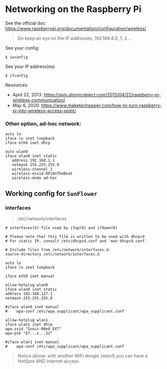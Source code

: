 # Networking on the Raspberry Pi
See the official doc: <https://www.raspberrypi.org/documentation/configuration/wireless/>

> Do keep an eye on the IP addresses, 192.168.4.0, 1, 2...

See your config:
```
$ iwconfig
```
See your IP address(es)
```
$ ifconfig
```

Resources:
- April 22, 2013: https://spin.atomicobject.com/2013/04/22/raspberry-pi-wireless-communication/
- May 6, 2020:  https://www.maketecheasier.com/how-to-turn-raspberry-pi-into-wireless-access-point/


### Other option, ad-hoc network:
```
auto lo
iface lo inet loopback
iface eth0 inet dhcp

auto wlan0
iface wlan0 inet static
   address 192.168.1.1
   netmask 255.255.255.0
   wireless-channel 1
   wireless-essid RPiOnTheBoat
   wireless-mode ad-hoc
```

## Working config for `SunFlower`

### interfaces
> /etc/network/interfaces
```
# interfaces(5) file used by ifup(8) and ifdown(8)

# Please note that this file is written to be used with dhcpcd
# For static IP, consult /etc/dhcpcd.conf and 'man dhcpcd.conf'

# Include files from /etc/network/interfaces.d:
source-directory /etc/network/interfaces.d

auto lo
iface lo inet loopback

iface eth0 inet manual

allow-hotplug wlan0
iface wlan0 inet static
address 192.168.127.1
netmask 255.255.255.0

#iface wlan0 inet manual
#    wpa-conf /etc/wpa_supplicant/wpa_supplicant.conf

allow-hotplug wlan1
iface wlan1 inet dhcp
wpa-ssid "Sonic-00e0_EXT"
wpa-psk "67...x...31"

#iface wlan1 inet manual
#    wpa-conf /etc/wpa_supplicant/wpa_supplicant.conf
```

> Notice above: with another WiFi dongle (wlan1) you can have a HotSpot _AND_ Internet access.  
